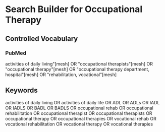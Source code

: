 # Search Builder for Occupational Therapy

## Controlled Vocabulary

### PubMed

activities of daily living"[mesh] OR "occupational therapists"[mesh] OR "occupational therapy"[mesh] OR "occupational therapy department, hospital"[mesh] OR "rehabilitation, vocational"[mesh]

## Keywords

activities of daily living OR activities of daily life OR ADL OR ADLs OR IADL OR IADLS OR BADL OR BADLS OR occupational rehab OR occupational rehabilitation OR occupational therapist OR occupational therapists OR occupational therapy OR occupational therapies OR vocational rehab OR vocational rehabilitation OR vocational therapy OR vocational therapies

